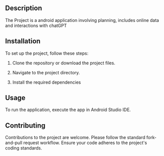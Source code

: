 ## Description

The Project is a android application involving planning, includes online data and interactions with chatGPT

## Installation

To set up the project, follow these steps:

1. Clone the repository or download the project files.
    
2. Navigate to the project directory.
    
3. Install the required dependencies
 
## Usage

To run the application, execute the app in Android Studio IDE.

## Contributing

Contributions to the project are welcome. Please follow the standard fork-and-pull request workflow. Ensure your code adheres to the project's coding standards.
